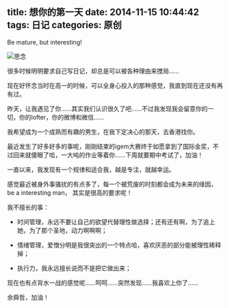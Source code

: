 title: 想你的第一天
date: 2014-11-15 10:44:42
tags: 日记
categories: 原创
---

Be mature, but interesting!

<!-- more -->

![思念](http://ww2.sinaimg.cn/large/c5ee78b5gw1f0ehl10e6fj20vd0qetgv.jpg)


很多时候明明要求自己写日记，却总是可以被各种理由来搅局……

现在好怀念当时在高一的时候，可以全身心投入的那种感觉，我直到现在还没有再有过。

昨天，让我遇见了你……其实我们认识很久了吧……不过我发现我会留意你的一切，你的lofter，你的微博和微信……

我希望成为一个成熟而有趣的男生，在我下定决心的那天，去香港找你。

最近发生了好多好多的事呢，刚刚结束的igem大赛终于如愿拿到了国际金奖，不过回来就傻眼了哈，一大吨的作业等着你……下周就要期中考试了，加油！

一直以来，我发现有一个规律和适合我，越是专注，就越幸运。

感觉最近被身外事骚扰的有点多了，每一个被荒废的时刻都会成为未来的缘因，be a interesting man， 其实是很高的要求呢！

我不擅长的事：

- 时间管理，永远不要让自己的欲望代替理性做选择；还有还有啊，为了追上她，为了那个圣地，动力啊啊啊；

- 情绪管理，爱憎分明是我很突出的一个特点哈，喜欢厌恶的部分能被理性稀释掉；

- 执行力，我永远擅长说而不是把它做出来；

现在也有点背水一战的感觉呢……呵呵……突然发现……我喜欢上你了……

余舜哲，加油！